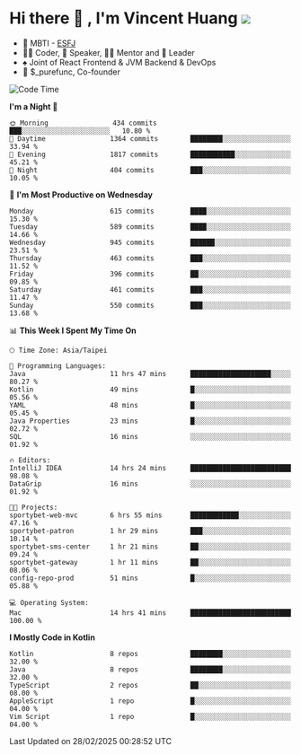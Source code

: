 # Hi there 👋 , I'm Vincent Huang ![](https://komarev.com/ghpvc/?username=Jian-Min-Huang)
- 👀 MBTI - [ESFJ](https://www.16personalities.com/esfj-personality)
- 👨‍💻 Coder, 🎤 Speaker, 👨‍🏫 Mentor and 🚀 Leader
- ♠️ Joint of React Frontend & JVM Backend & DevOps
- 💼 $_purefunc, Co-founder

<!--START_SECTION:waka-->
![Code Time](http://img.shields.io/badge/Code%20Time-4%2C935%20hrs-blue)

**I'm a Night 🦉** 

```text
🌞 Morning                434 commits         ███░░░░░░░░░░░░░░░░░░░░░░   10.80 % 
🌆 Daytime                1364 commits        ████████░░░░░░░░░░░░░░░░░   33.94 % 
🌃 Evening                1817 commits        ███████████░░░░░░░░░░░░░░   45.21 % 
🌙 Night                  404 commits         ███░░░░░░░░░░░░░░░░░░░░░░   10.05 % 
```
📅 **I'm Most Productive on Wednesday** 

```text
Monday                   615 commits         ████░░░░░░░░░░░░░░░░░░░░░   15.30 % 
Tuesday                  589 commits         ████░░░░░░░░░░░░░░░░░░░░░   14.66 % 
Wednesday                945 commits         ██████░░░░░░░░░░░░░░░░░░░   23.51 % 
Thursday                 463 commits         ███░░░░░░░░░░░░░░░░░░░░░░   11.52 % 
Friday                   396 commits         ██░░░░░░░░░░░░░░░░░░░░░░░   09.85 % 
Saturday                 461 commits         ███░░░░░░░░░░░░░░░░░░░░░░   11.47 % 
Sunday                   550 commits         ███░░░░░░░░░░░░░░░░░░░░░░   13.68 % 
```


📊 **This Week I Spent My Time On** 

```text
🕑︎ Time Zone: Asia/Taipei

💬 Programming Languages: 
Java                     11 hrs 47 mins      ████████████████████░░░░░   80.27 % 
Kotlin                   49 mins             █░░░░░░░░░░░░░░░░░░░░░░░░   05.56 % 
YAML                     48 mins             █░░░░░░░░░░░░░░░░░░░░░░░░   05.45 % 
Java Properties          23 mins             █░░░░░░░░░░░░░░░░░░░░░░░░   02.72 % 
SQL                      16 mins             ░░░░░░░░░░░░░░░░░░░░░░░░░   01.92 % 

🔥 Editors: 
IntelliJ IDEA            14 hrs 24 mins      █████████████████████████   98.08 % 
DataGrip                 16 mins             ░░░░░░░░░░░░░░░░░░░░░░░░░   01.92 % 

🐱‍💻 Projects: 
sportybet-web-mvc        6 hrs 55 mins       ████████████░░░░░░░░░░░░░   47.16 % 
sportybet-patron         1 hr 29 mins        ███░░░░░░░░░░░░░░░░░░░░░░   10.14 % 
sportybet-sms-center     1 hr 21 mins        ██░░░░░░░░░░░░░░░░░░░░░░░   09.24 % 
sportybet-gateway        1 hr 11 mins        ██░░░░░░░░░░░░░░░░░░░░░░░   08.06 % 
config-repo-prod         51 mins             █░░░░░░░░░░░░░░░░░░░░░░░░   05.88 % 

💻 Operating System: 
Mac                      14 hrs 41 mins      █████████████████████████   100.00 % 
```

**I Mostly Code in Kotlin** 

```text
Kotlin                   8 repos             ████████░░░░░░░░░░░░░░░░░   32.00 % 
Java                     8 repos             ████████░░░░░░░░░░░░░░░░░   32.00 % 
TypeScript               2 repos             ██░░░░░░░░░░░░░░░░░░░░░░░   08.00 % 
AppleScript              1 repo              █░░░░░░░░░░░░░░░░░░░░░░░░   04.00 % 
Vim Script               1 repo              █░░░░░░░░░░░░░░░░░░░░░░░░   04.00 % 
```




 Last Updated on 28/02/2025 00:28:52 UTC
<!--END_SECTION:waka-->
